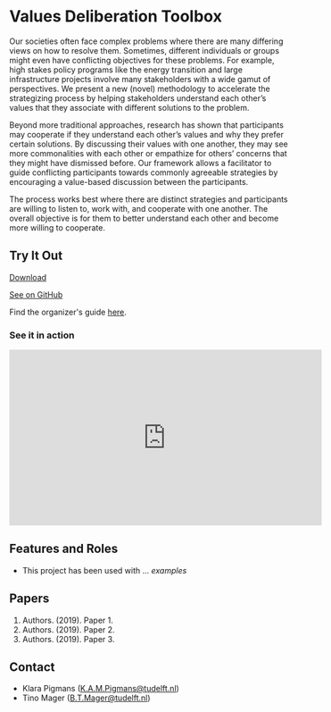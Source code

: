 # Values Deliberation Toolbox

Our societies often face complex problems where there are many differing views on how to resolve them. Sometimes, different individuals or groups might even have conflicting objectives for these problems. For example, high stakes policy programs like the energy transition and large infrastructure projects involve many stakeholders with a wide gamut of perspectives. We present a new (novel) methodology to accelerate the strategizing process by helping stakeholders understand each other’s values that they associate with different solutions to the problem.

Beyond more traditional approaches, research has shown that participants may cooperate if they understand each other’s values and why they prefer certain solutions. By discussing their values with one another, they may see more commonalities with each other or empathize for others’ concerns that they might have dismissed before. Our framework allows a facilitator to guide conflicting participants towards commonly agreeable strategies by encouraging a value-based discussion between the participants.

The process works best where there are distinct strategies and participants are willing to listen to, work with, and cooperate with one another.  The overall objective is for them to better understand each other and become more willing to cooperate.

## Try It Out

[Download](https://github.com/jasonrwang/valuestoolbox/archive/master.zip)

[See on GitHub](https://github.com/jasonrwang/valuestoolbox/)

Find the organizer's guide [here](organizers.md).

### See it in action

<iframe width="560" height="315" src="https://www.youtube-nocookie.com/embed/ZGeazX2WYbE" frameborder="0" allow="accelerometer; autoplay; encrypted-media; gyroscope; picture-in-picture" allowfullscreen></iframe>

## Features and Roles

* This project has been used with ... _examples_

## Papers

1. Authors. (2019). Paper 1.
2. Authors. (2019). Paper 2.
3. Authors. (2019). Paper 3.

## Contact

* Klara Pigmans ([K.A.M.Pigmans@tudelft.nl](mailto:K.A.M.Pigmans@tudelft.nl))
* Tino Mager ([B.T.Mager@tudelft.nl](mailto:B.T.Mager@tudelft.nl))
